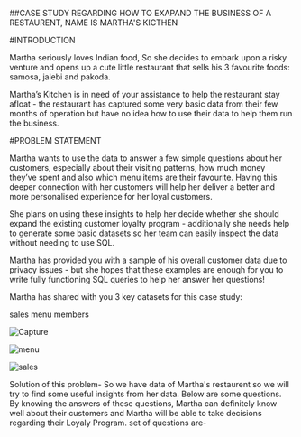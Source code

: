 ##CASE STUDY REGARDING HOW TO EXAPAND THE BUSINESS OF A RESTAURENT, NAME IS MARTHA'S KICTHEN

#INTRODUCTION

Martha seriously loves Indian food, So she decides to embark upon a risky venture and opens up a cute little restaurant that sells his 3 favourite foods: samosa, jalebi and pakoda.

Martha’s Kitchen is in need of your assistance to help the restaurant stay afloat - the restaurant has captured some very basic data from their few months of operation but have no idea how to use their data to help them run the business.

#PROBLEM STATEMENT

Martha wants to use the data to answer a few simple questions about her customers, especially about their visiting patterns, how much money they’ve spent and also which menu items are their favourite. Having this deeper connection with her customers will help her deliver a better and more personalised experience for her loyal customers.

She plans on using these insights to help her decide whether she should expand the existing customer loyalty program - additionally she needs help to generate some basic datasets so her team can easily inspect the data without needing to use SQL.

Martha has provided you with a sample of his overall customer data due to privacy issues - but she hopes that these examples are enough for you to write fully functioning SQL queries to help her answer her questions!

Martha has shared with you 3 key datasets for this case study:

sales
menu
members

![Capture](https://github.com/akash9777/Martha_Kitchen/assets/159752126/10bc6a1d-19e3-47e2-b2bb-b9b183e6f1e3)

![menu](https://github.com/akash9777/Martha_Kitchen/assets/159752126/266f98d5-98a8-4146-8c6f-81331b9e2bb3)

![sales](https://github.com/akash9777/Martha_Kitchen/assets/159752126/aaf0ec99-5dbe-4d7c-a95c-65b1949cf6df)

Solution of this problem- So we have data of Martha's restaurent so we will try to find some useful insights from her data. Below are some questions. By knowing the answers of these questions, Martha can definitely know well about their customers and Martha will be able to take decisions regarding their Loyaly Program. set of questions are-

